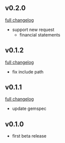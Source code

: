 ## v0.2.0
[full changelog](http://github.com/ysato5654/histock-simplefilter/compare/v0.1.2...v0.2.0)

* support new request
    - financial statements

## v0.1.2
[full changelog](http://github.com/ysato5654/histock-simplefilter/compare/v0.1.1...v0.1.2)

* fix include path

## v0.1.1
[full changelog](http://github.com/ysato5654/histock-simplefilter/compare/v0.1.0...v0.1.1)

* update gemspec

## v0.1.0

* first beta release
